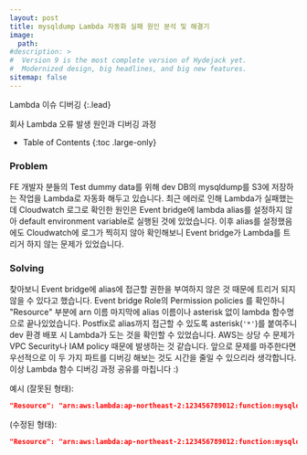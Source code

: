 ```yaml
---
layout: post
title: mysqldump Lambda 자동화 실패 원인 분석 및 해결기
image: 
  path: 
#description: >
#  Version 9 is the most complete version of Hydejack yet.
#  Modernized design, big headlines, and big new features.
sitemap: false
---
```


Lambda 이슈 디버깅
{:.lead}

회사 Lambda 오류 발생 원인과 디버깅 과정

- Table of Contents
{:toc .large-only}

### Problem

FE 개발자 분들의 Test dummy data를 위해 dev DB의 mysqldump를 S3에 저장하는 작업을 Lambda로 자동화 해두고 있습니다.
최근 에러로 인해 Lambda가 실패했는데 Cloudwatch 로그로 확인한 원인은 Event bridge에 lambda alias를 설정하지 않아 
default environment variable로 실행된 것에 있었습니다. 
이후 alias를 설정했음에도 Cloudwatch에 로그가 찍히지 않아 확인해보니 Event bridge가 Lambda를 트리거 하지 않는 문제가 있었습니다.

### Solving

찾아보니 Event bridge에 alias에 접근할 권한을 부여하지 않은 것 때문에 트리거 되지 않을 수 있다고 했습니다. Event bridge Role의 Permission policies
를 확인하니 "Resource" 부분에 arn 이름 마지막에 alias 이름이나 asterisk 없이 lambda 함수명으로 끝나있었습니다. Postfix로 alias까지 접근할 수 있도록
asterisk(`'*'`)를 붙여주니 dev 환경 배포 시 Lambda가 도는 것을 확인할 수 있었습니다. AWS는 상당 수 문제가 VPC Security나 IAM policy 때문에
발생하는 것 같습니다. 앞으로 문제를 마주한다면 우선적으로 이 두 가지 파트를 디버깅 해보는 것도 시간을 줄일 수 있으리라 생각합니다.
이상 Lambda 함수 디버깅 과정 공유를 마칩니다 :)

예시 (잘못된 형태):
```json
"Resource": "arn:aws:lambda:ap-northeast-2:123456789012:function:mysqldump"
```

(수정된 형태):
```json
"Resource": "arn:aws:lambda:ap-northeast-2:123456789012:function:mysqldump:*"
```


